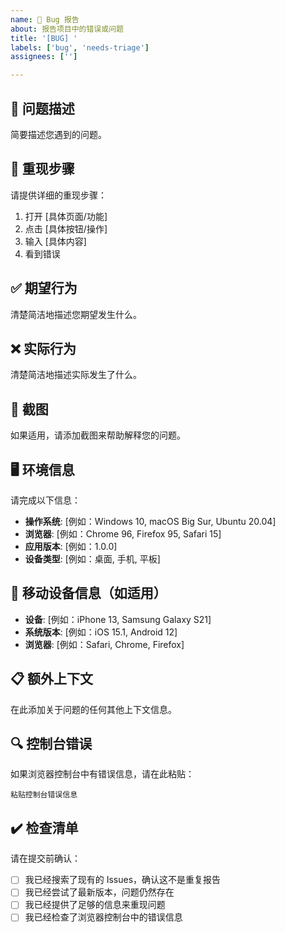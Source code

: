 ```yaml
---
name: 🐛 Bug 报告
about: 报告项目中的错误或问题
title: '[BUG] '
labels: ['bug', 'needs-triage']
assignees: ['']

---
```


## 🐛 问题描述

简要描述您遇到的问题。

## 🔄 重现步骤

请提供详细的重现步骤：

1. 打开 [具体页面/功能]
2. 点击 [具体按钮/操作]
3. 输入 [具体内容]
4. 看到错误

## ✅ 期望行为

清楚简洁地描述您期望发生什么。

## ❌ 实际行为

清楚简洁地描述实际发生了什么。

## 📸 截图

如果适用，请添加截图来帮助解释您的问题。

## 🖥️ 环境信息

请完成以下信息：

- **操作系统**: [例如：Windows 10, macOS Big Sur, Ubuntu 20.04]
- **浏览器**: [例如：Chrome 96, Firefox 95, Safari 15]
- **应用版本**: [例如：1.0.0]
- **设备类型**: [例如：桌面, 手机, 平板]

## 📱 移动设备信息（如适用）

- **设备**: [例如：iPhone 13, Samsung Galaxy S21]
- **系统版本**: [例如：iOS 15.1, Android 12]
- **浏览器**: [例如：Safari, Chrome, Firefox]

## 📋 额外上下文

在此添加关于问题的任何其他上下文信息。

## 🔍 控制台错误

如果浏览器控制台中有错误信息，请在此粘贴：

```
粘贴控制台错误信息
```

## ✔️ 检查清单

请在提交前确认：

- [ ] 我已经搜索了现有的 Issues，确认这不是重复报告
- [ ] 我已经尝试了最新版本，问题仍然存在
- [ ] 我已经提供了足够的信息来重现问题
- [ ] 我已经检查了浏览器控制台中的错误信息